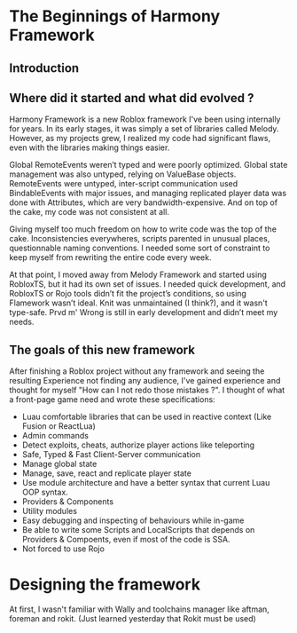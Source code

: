 # The Beginnings of Harmony Framework

## Introduction

## Where did it started and what did evolved ?

Harmony Framework is a new Roblox framework I've been using internally for years. In its early stages, it was simply a set of libraries called Melody. However, as my projects grew, I realized my code had significant flaws, even with the libraries making things easier.

Global RemoteEvents weren’t typed and were poorly optimized. Global state management was also untyped, relying on ValueBase objects. RemoteEvents were untyped, inter-script communication used BindableEvents with major issues, and managing replicated player data was done with Attributes, which are very bandwidth-expensive. And on top of the cake, my code was not consistent at all.

Giving myself too much freedom on how to write code was the top of the cake.
Inconsistencies everywheres, scripts parented in unusual places, questionnable naming conventions.
I needed some sort of constraint to keep myself from rewriting the entire code every week.

At that point, I moved away from Melody Framework and started using RobloxTS, but it had its own set of issues. I needed quick development, and RobloxTS or Rojo tools didn’t fit the project’s conditions, so using Flamework wasn’t ideal. Knit was unmaintained (I think?), and it wasn't type-safe. Prvd m' Wrong is still in early development and didn’t meet my needs.

## The goals of this new framework

After finishing a Roblox project without any framework and seeing the resulting Experience not finding any audience, I've gained experience and thought for myself "How can I not redo those mistakes ?". I thought of what a front-page game need and wrote these specifications:

- Luau comfortable libraries that can be used in reactive context (Like Fusion or ReactLua)
- Admin commands
- Detect exploits, cheats, authorize player actions like teleporting
- Safe, Typed & Fast Client-Server communication
- Manage global state
- Manage, save, react and replicate player state
- Use module architecture and have a better syntax that current Luau OOP syntax.
- Providers & Components
- Utility modules
- Easy debugging and inspecting of behaviours while in-game
- Be able to write some Scripts and LocalScripts that depends on Providers & Compoents, even if most of the code is SSA.
- Not forced to use Rojo

# Designing the framework

At first, I wasn't familiar with Wally and toolchains manager like aftman, foreman and rokit. (Just learned yesterday that Rokit must be used)
